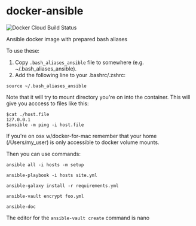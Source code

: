 # docker-ansible
![Docker Cloud Build Status](https://img.shields.io/docker/cloud/build/kalw/docker-ansible.svg?style=plastic)


Ansible docker image with prepared bash aliases

To use these:

1. Copy `.bash_aliases_ansible` file to somewhere (e.g. ~/.bash_aliases_ansible).
2. Add the following line to your .bashrc/.zshrc: 

```
source ~/.bash_aliases_ansible
```
Note that it will try to mount directory you're on into the container.
This will give you acccess to files like this: 

``` 
$cat ./host.file
127.0.0.1
$ansible -m ping -i host.file
```

If you're on osx w/docker-for-mac remember that your home (/Users/my_user) is only accessible to docker volume mounts.  

Then you can use commands:

```
ansible all -i hosts -m setup

ansible-playbook -i hosts site.yml

ansible-galaxy install -r requirements.yml

ansible-vault encrypt foo.yml

ansible-doc

```

The editor for the `ansible-vault create` command is nano 
